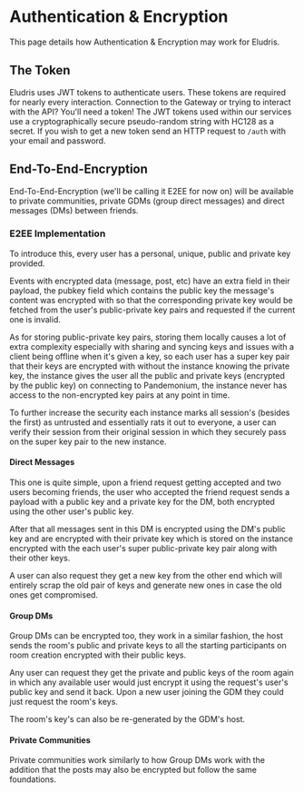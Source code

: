 # Authentication & Encryption
This page details how Authentication & Encryption may work for Eludris.

## The Token

Eludris uses JWT tokens to authenticate users. These tokens are required for nearly every interaction. Connection to the Gateway or trying to interact with the API? You'll need a token!
The JWT tokens used within our services use a cryptographically secure pseudo-random string with HC128 as a secret. 
If you wish to get a new token send an HTTP request to `/auth` with your email and password.

## End-To-End-Encryption

End-To-End-Encryption (we'll be calling it E2EE for now on) will be available to private communities, private GDMs (group direct messages) and direct messages (DMs) between friends.

### E2EE Implementation

To introduce this, every user has a personal, unique, public and private key provided.

Events with encrypted data (message, post, etc) have an extra field in their payload, the pubkey field which contains the public key the message's content was encrypted with so that the corresponding private key would be fetched from the user's public-private key pairs and requested if the current one is invalid.

As for storing public-private key pairs, storing them locally causes a lot of extra complexity especially with sharing and syncing keys and issues with a client being offline when it's given a key, so each user has a super key pair that their keys are encrypted with without the instance knowing the private key, the instance gives the user all the public and private keys (encrypted by the public key) on connecting to Pandemonium, the instance never has access to the non-encrypted key pairs at any point in time.

To further increase the security each instance marks all session's (besides the first) as untrusted and essentially rats it out to everyone, a user can verify their session from their original session in which they securely pass on the super key pair to the new instance.

#### Direct Messages

This one is quite simple, upon a friend request getting accepted and two users becoming friends, the user who accepted the friend request sends a payload with a public key and a private key for the DM, both encrypted using the other user's public key.

After that all messages sent in this DM is encrypted using the DM's public key and are encrypted with their private key which is stored on the instance encrypted with the each user's super public-private key pair along with their other keys.

A user can also request they get a new key from the other end which will entirely scrap the old pair of keys and generate new ones in case the old ones get compromised.

#### Group DMs

Group DMs can be encrypted too, they work in a similar fashion, the host sends the room's public and private keys to all the starting participants on room creation encrypted with their public keys.

Any user can request they get the private and public keys of the room again in which any available user would just encrypt it using the request's user's public key and send it back. Upon a new user joining the GDM they could just request the room's keys.

The room's key's can also be re-generated by the GDM's host.

#### Private Communities

Private communities work similarly to how Group DMs work with the addition that the posts may also be encrypted but follow the same foundations.
